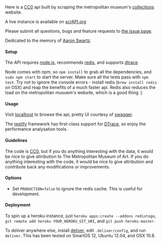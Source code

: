 Here is a [CC0][] api built by scraping the metropolitan museum's [collections][] website.

A live instance is available on [scrAPI.org][]

Please submit all questions, bugs and feature requests to [the issue page][].

Dedicated to the memory of [Aaron Swartz][].

#### Setup
  
  The API requires [node.js][], recommends [redis][], and supports [dtrace][].

  Node comes with npm, so `npm install` to grab all the dependencies, and `sudo npm start` to start the server. Make sure all the tests pass with `npm test`. Try not to ignore the console errors - install redis (`brew install redis` on OSX) and reap the benefits of a much faster api. Redis also reduces the load on the metropolitan musuem's website, which is a good thing :)

#### Usage

  Visit [localhost][] to browse the api, pretty UI courtesy of [swagger][].

  The [restify][] framework has first-class support for [DTrace][], so enjoy the performance analysation tools.

#### Guidelines

  The code is [CC0][], but if you do anything interesting with the data, it would be nice to give attribution to The Metropolitan Museum of Art. If you do anything interesting with the code, it would be nice to give attribution and contribute back any modifications or improvements.

#### Options

  * Set `PRODUCTION=false` to ignore the redis cache. This is useful for development.

#### Deployment

  To spin up a heroku instance, just `heroku apps:create --addons redistogo`, `git remote add heroku YOUR_HEROKU_GIT_URI`, and `git push heroku master`.

  To deliver anywhere else, install [deliver][], edit `.deliver/config`, and run `deliver`. This has been tested on SmartOS 12, Ubuntu 12.04, and OSX 10.8.

[CC0]: http://creativecommons.org/publicdomain/zero/1.0
[collections]: http://www.metmuseum.org/collections
[scrAPI.org]: http://scrAPI.org
[the issue page]: https://github.com/jedahan/collections-api/issues
[Aaron Swartz]: http://en.wikipedia.org/wiki/Aaron_Swartz

[node.js]: http://nodejs.org
[redis]: http://redis.io
[DTrace]: http://mcavage.github.com/node-restify/#DTrace

[localhost]: http://localhost
[swagger]: http://swagger.wordnik.com
[restify]: http://mcavage.github.com/node-restify

[deliver]: https://github.com/gerhard/deliver
